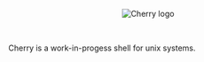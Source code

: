 <p align="center">
  <img src="images/logo.png" alt="Cherry logo">
</p>

<div>&nbsp;</div>

Cherry is a work-in-progess shell for unix systems.
